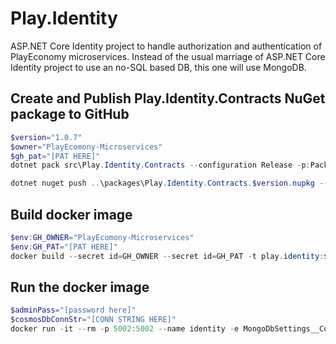# Play.Identity

ASP.NET Core Identity project to handle authorization and authentication of PlayEconomy microservices. Instead of the usual marriage of
ASP.NET Core Identity project to use an no-SQL based DB, this one will use MongoDB.

## Create and Publish Play.Identity.Contracts NuGet package to GitHub

```powershell
$version="1.0.7"
$owner="PlayEcomony-Microservices"
$gh_pat="[PAT HERE]"
dotnet pack src\Play.Identity.Contracts --configuration Release -p:PackageVersion=$version -p:RepositoryUrl=https://github.com/$owner/Play.Identity -o ..\packages

dotnet nuget push ..\packages\Play.Identity.Contracts.$version.nupkg --api-key $gh_pat --source "github"
```

## Build docker image

```powershell
$env:GH_OWNER="PlayEcomony-Microservices"
$env:GH_PAT="[PAT HERE]"
docker build --secret id=GH_OWNER --secret id=GH_PAT -t play.identity:$version . 
```

## Run the docker image

```powershell
$adminPass="[password here]"
$cosmosDbConnStr="[CONN STRING HERE]"
docker run -it --rm -p 5002:5002 --name identity -e MongoDbSettings__ConnectionString=$cosmosDbConnStr -e RabbitMQSettings__Host=rabbitmq -e IdentitySettings__AdminUserPassword=$adminPass --network playinfra_default play.identity:$version
```
